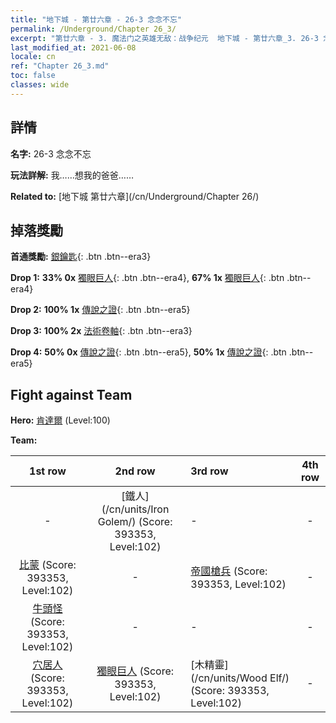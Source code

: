 ```yaml
---
title: "地下城 - 第廿六章 - 26-3 念念不忘"
permalink: /Underground/Chapter 26_3/
excerpt: "第廿六章 - 3. 魔法门之英雄无敌：战争纪元  地下城 - 第廿六章_3. 26-3 念念不忘"
last_modified_at: 2021-06-08
locale: cn
ref: "Chapter 26_3.md"
toc: false
classes: wide
---
```


## 詳情

 **名字:** 26-3 念念不忘

 **玩法詳解:**       我……想我的爸爸……

 **Related to:** [地下城 第廿六章](/cn/Underground/Chapter 26/)

## 掉落獎勵

 **首通獎勵:** [銀鑰匙](/cn/Items/con_693/){: .btn .btn--era3}

 **Drop 1:** **33% 0x** [獨眼巨人](/cn/Items/unt_222/){: .btn .btn--era4}, **67% 1x** [獨眼巨人](/cn/Items/unt_222/){: .btn .btn--era4}

 **Drop 2:** **100% 1x** [傳說之證](/cn/Items/mat_95/){: .btn .btn--era5}

 **Drop 3:** **100% 2x** [法術卷軸](/cn/Items/con_694/){: .btn .btn--era3}

 **Drop 4:** **50% 0x** [傳說之證](/cn/Items/mat_88/){: .btn .btn--era5}, **50% 1x** [傳說之證](/cn/Items/mat_88/){: .btn .btn--era5}


## Fight against Team
 **Hero:** [肯達爾](/cn/heroes/Kendal/) (Level:100)

 **Team:**


  | 1st row | 2nd row | 3rd row | 4th row |
  |:----:|:----:|:----|:----:|
  | - | [鐵人](/cn/units/Iron Golem/) (Score: 393353, Level:102)  | - | - |
  | [比蒙](/cn/units/Behemoth/) (Score: 393353, Level:102)  | - | [帝國槍兵](/cn/units/Pikeman/) (Score: 393353, Level:102)  | - |
  | [牛頭怪](/cn/units/Minotaur/) (Score: 393353, Level:102)  | - | - | - |
  | [穴居人](/cn/units/Troglodyte/) (Score: 393353, Level:102)  | [獨眼巨人](/cn/units/Cyclops/) (Score: 393353, Level:102)  | [木精靈](/cn/units/Wood Elf/) (Score: 393353, Level:102)  | - |


